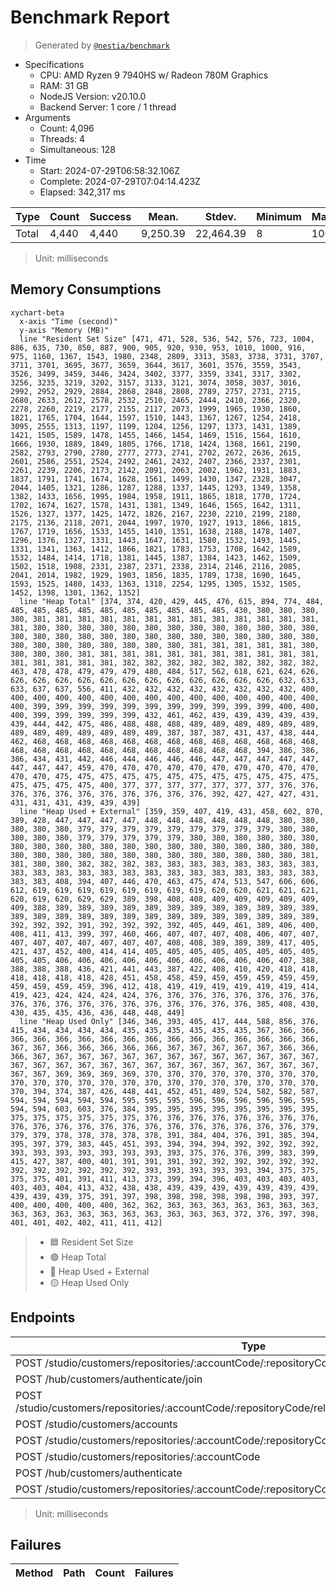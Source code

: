 # Benchmark Report
> Generated by [`@nestia/benchmark`](https://github.com/samchon/nestia)

  - Specifications
    - CPU: AMD Ryzen 9 7940HS w/ Radeon 780M Graphics     
    - RAM: 31 GB
    - NodeJS Version: v20.10.0
    - Backend Server: 1 core / 1 thread
  - Arguments
    - Count: 4,096
    - Threads: 4
    - Simultaneous: 128
  - Time
    - Start: 2024-07-29T06:58:32.106Z
    - Complete: 2024-07-29T07:04:14.423Z
    - Elapsed: 342,317 ms

Type | Count | Success | Mean. | Stdev. | Minimum | Maximum
----|----|----|----|----|----|----
Total | 4,440 | 4,440 | 9,250.39 | 22,464.39 | 8 | 100,654

> Unit: milliseconds

## Memory Consumptions
```mermaid
xychart-beta
  x-axis "Time (second)"
  y-axis "Memory (MB)"
  line "Resident Set Size" [471, 471, 528, 536, 542, 576, 723, 1004, 886, 635, 730, 850, 887, 900, 905, 920, 930, 953, 1010, 1000, 916, 975, 1160, 1367, 1543, 1980, 2348, 2809, 3313, 3583, 3738, 3731, 3707, 3711, 3701, 3695, 3677, 3659, 3644, 3617, 3601, 3576, 3559, 3543, 3526, 3499, 3459, 3446, 3424, 3402, 3377, 3359, 3341, 3317, 3302, 3256, 3235, 3219, 3202, 3157, 3133, 3121, 3074, 3058, 3037, 3016, 2992, 2952, 2929, 2884, 2868, 2848, 2808, 2789, 2757, 2731, 2715, 2680, 2633, 2612, 2578, 2532, 2510, 2465, 2444, 2410, 2366, 2320, 2278, 2260, 2219, 2177, 2155, 2117, 2073, 1999, 1965, 1930, 1860, 1821, 1765, 1704, 1644, 1597, 1510, 1443, 1367, 1267, 1254, 2418, 3095, 2555, 1313, 1197, 1199, 1204, 1256, 1297, 1373, 1431, 1389, 1421, 1505, 1589, 1478, 1455, 1466, 1454, 1469, 1516, 1564, 1610, 1666, 1930, 1889, 1849, 1805, 1766, 1718, 1424, 1368, 1661, 2190, 2582, 2793, 2790, 2780, 2777, 2773, 2741, 2702, 2672, 2636, 2615, 2601, 2586, 2551, 2524, 2492, 2461, 2432, 2407, 2366, 2337, 2301, 2261, 2239, 2206, 2173, 2142, 2091, 2063, 2002, 1962, 1931, 1883, 1837, 1791, 1741, 1674, 1628, 1561, 1499, 1430, 1347, 2328, 3047, 2044, 1405, 1321, 1286, 1287, 1288, 1337, 1445, 1293, 1349, 1358, 1382, 1433, 1656, 1995, 1984, 1958, 1911, 1865, 1818, 1770, 1724, 1702, 1674, 1627, 1578, 1431, 1381, 1349, 1646, 1565, 1642, 1311, 1526, 1327, 1377, 1425, 1472, 1826, 2167, 2230, 2210, 2199, 2180, 2175, 2136, 2118, 2071, 2044, 1997, 1970, 1927, 1913, 1866, 1815, 1767, 1719, 1656, 1533, 1455, 1410, 1351, 1638, 2188, 1478, 1407, 1296, 1376, 1327, 1331, 1443, 1647, 1631, 1580, 1532, 1493, 1445, 1331, 1341, 1363, 1412, 1866, 1821, 1783, 1753, 1708, 1642, 1589, 1532, 1484, 1414, 1718, 1381, 1445, 1387, 1384, 1423, 1462, 1509, 1502, 1518, 1908, 2331, 2387, 2371, 2338, 2314, 2146, 2116, 2085, 2041, 2014, 1982, 1929, 1903, 1856, 1835, 1789, 1738, 1690, 1645, 1593, 1525, 1480, 1433, 1363, 1318, 2254, 1295, 1305, 1532, 1505, 1452, 1398, 1301, 1362, 1352]
  line "Heap Total" [374, 374, 420, 429, 445, 476, 615, 894, 774, 484, 485, 485, 485, 485, 485, 485, 485, 485, 485, 485, 430, 380, 380, 380, 380, 381, 381, 381, 381, 381, 381, 381, 381, 381, 381, 381, 381, 381, 381, 380, 380, 380, 380, 380, 380, 380, 380, 380, 380, 380, 380, 380, 380, 380, 380, 380, 380, 380, 380, 380, 380, 380, 380, 380, 380, 380, 380, 380, 380, 380, 380, 380, 380, 380, 381, 381, 381, 381, 381, 380, 380, 380, 380, 381, 381, 381, 381, 381, 381, 381, 381, 381, 381, 381, 381, 381, 381, 381, 381, 382, 382, 382, 382, 382, 382, 382, 382, 382, 463, 478, 478, 479, 479, 479, 480, 484, 517, 562, 618, 621, 624, 626, 626, 626, 626, 626, 626, 626, 626, 626, 626, 626, 626, 626, 632, 633, 633, 637, 637, 556, 411, 432, 432, 432, 432, 432, 432, 432, 432, 400, 400, 400, 400, 400, 400, 400, 400, 400, 400, 400, 400, 400, 400, 400, 400, 399, 399, 399, 399, 399, 399, 399, 399, 399, 399, 399, 400, 400, 400, 399, 399, 399, 399, 399, 432, 461, 462, 439, 439, 439, 439, 439, 439, 444, 442, 475, 486, 488, 488, 488, 489, 489, 489, 489, 489, 489, 489, 489, 489, 489, 489, 489, 489, 387, 387, 387, 431, 437, 438, 444, 462, 468, 468, 468, 468, 468, 468, 468, 468, 468, 468, 468, 468, 468, 468, 468, 468, 468, 468, 468, 468, 468, 468, 468, 468, 394, 386, 386, 386, 434, 431, 442, 446, 444, 446, 446, 446, 447, 447, 447, 447, 447, 447, 447, 447, 459, 470, 470, 470, 470, 470, 470, 470, 470, 470, 470, 470, 470, 475, 475, 475, 475, 475, 475, 475, 475, 475, 475, 475, 475, 475, 475, 475, 475, 400, 377, 377, 377, 377, 377, 377, 377, 376, 376, 376, 376, 376, 376, 376, 376, 376, 376, 376, 392, 427, 427, 427, 431, 431, 431, 431, 439, 439, 439]
  line "Heap Used + External" [359, 359, 407, 419, 431, 458, 602, 870, 389, 428, 447, 447, 447, 447, 448, 448, 448, 448, 448, 448, 380, 380, 380, 380, 380, 379, 379, 379, 379, 379, 379, 379, 379, 379, 380, 380, 380, 380, 380, 379, 379, 379, 379, 379, 380, 380, 380, 380, 380, 380, 380, 380, 380, 380, 380, 380, 380, 380, 380, 380, 380, 380, 380, 380, 380, 380, 380, 380, 380, 380, 380, 380, 380, 380, 380, 380, 380, 381, 381, 380, 380, 382, 382, 382, 383, 383, 383, 383, 383, 383, 383, 383, 383, 383, 383, 383, 383, 383, 383, 383, 383, 383, 383, 383, 383, 383, 383, 383, 408, 394, 407, 446, 470, 463, 475, 474, 513, 547, 606, 606, 612, 619, 619, 619, 619, 619, 619, 619, 619, 620, 620, 621, 621, 621, 620, 619, 620, 629, 629, 389, 398, 408, 408, 409, 409, 409, 409, 409, 409, 388, 389, 389, 389, 389, 389, 389, 389, 389, 389, 389, 389, 389, 389, 389, 389, 389, 389, 389, 389, 389, 389, 389, 389, 389, 389, 389, 392, 392, 392, 391, 392, 392, 392, 392, 405, 449, 461, 389, 406, 400, 408, 411, 413, 399, 397, 460, 466, 407, 407, 407, 408, 406, 407, 407, 407, 407, 407, 407, 407, 407, 407, 408, 408, 389, 389, 389, 417, 405, 421, 437, 452, 400, 414, 414, 405, 405, 405, 405, 405, 405, 405, 405, 405, 405, 406, 406, 406, 406, 406, 406, 406, 406, 406, 406, 407, 388, 388, 388, 388, 436, 421, 441, 443, 387, 422, 408, 410, 420, 418, 418, 418, 418, 418, 418, 428, 451, 458, 458, 459, 459, 459, 459, 459, 459, 459, 459, 459, 459, 396, 412, 418, 419, 419, 419, 419, 419, 419, 414, 419, 423, 424, 424, 424, 424, 376, 376, 376, 376, 376, 376, 376, 376, 376, 376, 376, 376, 376, 376, 376, 376, 376, 376, 376, 385, 408, 430, 430, 435, 435, 436, 436, 448, 448, 449]
  line "Heap Used Only" [346, 346, 393, 405, 417, 444, 588, 856, 376, 415, 434, 434, 434, 434, 435, 435, 435, 435, 435, 435, 367, 366, 366, 366, 366, 366, 366, 366, 366, 366, 366, 366, 366, 366, 366, 366, 366, 367, 367, 366, 366, 366, 366, 366, 367, 367, 367, 367, 367, 366, 366, 366, 367, 367, 367, 367, 367, 367, 367, 367, 367, 367, 367, 367, 367, 367, 367, 367, 367, 367, 367, 367, 367, 367, 367, 367, 367, 367, 367, 367, 367, 369, 369, 369, 369, 370, 370, 370, 370, 370, 370, 370, 370, 370, 370, 370, 370, 370, 370, 370, 370, 370, 370, 370, 370, 370, 370, 370, 394, 374, 387, 426, 448, 441, 452, 451, 489, 524, 582, 582, 587, 594, 594, 594, 594, 594, 595, 595, 595, 596, 596, 596, 596, 596, 595, 594, 594, 603, 603, 376, 384, 395, 395, 395, 395, 395, 395, 395, 395, 375, 375, 375, 375, 375, 375, 376, 376, 376, 376, 376, 376, 376, 376, 376, 376, 376, 376, 376, 376, 376, 376, 376, 376, 376, 376, 376, 379, 379, 379, 378, 378, 378, 378, 378, 391, 384, 404, 376, 391, 385, 394, 395, 397, 379, 383, 445, 451, 393, 394, 394, 394, 392, 392, 392, 392, 393, 393, 393, 393, 393, 393, 393, 393, 375, 376, 376, 399, 383, 399, 415, 427, 387, 400, 401, 391, 391, 391, 392, 392, 392, 392, 392, 392, 392, 392, 392, 392, 392, 392, 393, 393, 393, 393, 393, 394, 375, 375, 375, 375, 401, 391, 411, 413, 373, 399, 394, 396, 403, 403, 403, 403, 403, 403, 404, 413, 432, 438, 438, 439, 439, 439, 439, 439, 439, 439, 439, 439, 439, 375, 391, 397, 398, 398, 398, 398, 398, 398, 393, 397, 400, 400, 400, 400, 400, 362, 362, 363, 363, 363, 363, 363, 363, 363, 363, 363, 363, 363, 363, 363, 363, 363, 363, 363, 372, 376, 397, 398, 401, 401, 402, 402, 411, 411, 412]
```

> - 🟦 Resident Set Size
> - 🟢 Heap Total
> - 🔴 Heap Used + External
> - 🟡 Heap Used Only

## Endpoints
Type | Count | Success | Mean. | Stdev. | Minimum | Maximum
----|----|----|----|----|----|----
POST /studio/customers/repositories/:accountCode/:repositoryCode/releases | 555 | 555 | 63,732.17 | 24,958.04 | 1,734 | 100,654
POST /hub/customers/authenticate/join | 555 | 555 | 3,830.43 | 2,596.39 | 70 | 7,959
POST /studio/customers/repositories/:accountCode/:repositoryCode/releases/:releaseId/nodes/:id/execute | 555 | 555 | 2,331.44 | 1,439.39 | 133 | 8,708
POST /studio/customers/accounts | 555 | 555 | 1,239.1 | 1,513.52 | 10 | 5,210
POST /studio/customers/repositories/:accountCode/:repositoryCode/commits | 555 | 555 | 1,191.22 | 960.47 | 37 | 5,618
POST /studio/customers/repositories/:accountCode | 555 | 555 | 626.03 | 811.62 | 21 | 5,240
POST /hub/customers/authenticate | 555 | 555 | 588.03 | 471.84 | 8 | 3,164
POST /studio/customers/repositories/:accountCode/:repositoryCode/commits/:id/archive | 555 | 555 | 464.7 | 362.87 | 11 | 3,952

> Unit: milliseconds

## Failures
Method | Path | Count | Failures
-------|------|-------|----------
